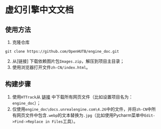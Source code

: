 # 虚幻引擎中文文档

## 使用方法
1. 克隆仓库
```shell
git clone https://github.com/OpenHUTB/engine_doc.git
```
2. 从[链接] 下载依赖图片包`Images.zip`，解压到项目主目录；
3. 使用浏览器打开文件`zh-CN/index.html`。


## 构建步骤
1. 使用`HTTrack`从 [链接](https://docs.unrealengine.com/4.26/zh-CN/) 中下载所有网页文件（比如设置项目名为：`engine_doc`）；
2. 仅使用`engine_doc\docs.unrealengine.com\4.26`中的文件，并将`zh-CN`中所有网页文件中包含`.webp`的文本替换为`.jpg`（比如使用Pycharm菜单中`Edit->Find->Replace in Files`工具）。
